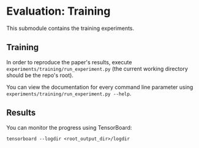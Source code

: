 # Evaluation: Training

This submodule contains the training experiments.

## Training

In order to reproduce the paper's results, execute `experiments/training/run_experiment.py` (the current working directory should be the repo's root).

You can view the documentation for every command line parameter using `experiments/training/run_experiment.py --help`.

## Results

You can monitor the progress using TensorBoard:

```setup
tensorboard --logdir <root_output_dir>/logdir
```